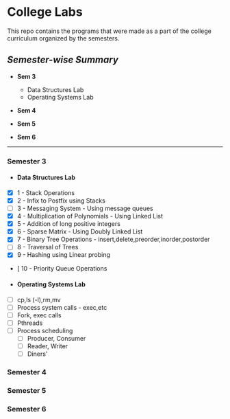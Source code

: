 # College Labs

This repo contains the programs that were made as a part of the college curriculum organized by the semesters.

## *Semester-wise Summary*
- **Sem 3** 
  * Data Structures Lab
  * Operating Systems Lab
- **Sem 4**

- **Sem 5**

- **Sem 6**

---------------------------------------------------------------------------------------------------------------------------

### Semester 3

 - #### Data Structures Lab
  - [X] 1 - Stack Operations
  - [X] 2 - Infix to Postfix using Stacks
  - [ ] 3 - Messaging System - Using message queues
  - [X] 4 - Multiplication of Polynomials - Using Linked List
  - [X] 5 - Addition of long positive integers
  - [X] 6 - Sparse Matrix - Using Doubly Linked List
  - [X] 7 - Binary Tree Operations - insert,delete,preorder,inorder,postorder
  - [ ] 8 - Traversal of Trees
  - [X] 9 - Hashing using Linear probing
  - [  10 - Priority Queue Operations


- #### Operating Systems Lab

- [ ] cp,ls (-l),rm,mv
- [ ] Process system calls - exec,etc
- [ ] Fork, exec calls
- [ ] Pthreads
- [ ] Process scheduling
  - [ ] Producer, Consumer
  - [ ] Reader, Writer
  - [ ] Diners'
  
### Semester 4
  
### Semester 5
  
### Semester 6
